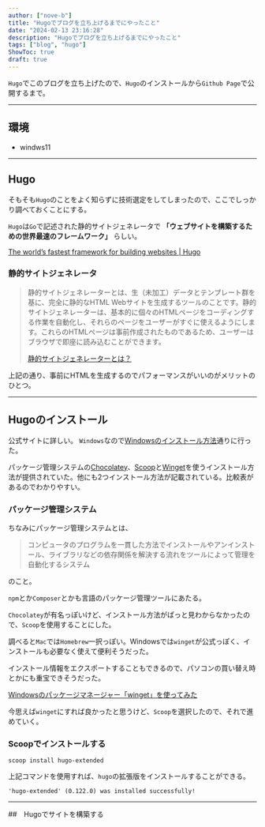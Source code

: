 ```yaml
---
author: ["nove-b"]
title: "Hugoでブログを立ち上げるまでにやったこと"
date: "2024-02-13 23:16:28"
description: "Hugoでブログを立ち上げるまでにやったこと"
tags: ["blog", "hugo"]
ShowToc: true
draft: true
---
```


`Hugo`でこのブログを立ち上げたので、`Hugo`のインストールから`Github Page`で公開するまで。

---

## 環境
- windws11
---



## Hugo

そもそも`Hugo`のことをよく知らずに技術選定をしてしまったので、ここでしっかり調べておくことにする。

`Hugo`は`Go`で記述された静的サイトジェネレータで **「ウェブサイトを構築するための世界最速のフレームワーク」** らしい。

[The world’s fastest framework for building websites | Hugo](https://gohugo.io/)

### 静的サイトジェネレータ

> 静的サイトジェネレーターとは、生（未加工）データとテンプレート群を基に、完全に静的なHTML Webサイトを生成するツールのことです。静的サイトジェネレーターは、基本的に個々のHTMLページをコーディングする作業を自動化し、それらのページをユーザーがすぐに使えるようにします。これらのHTMLページは事前作成されたものであるため、ユーザーはブラウザで即座に読み込むことができます。
>
> [静的サイトジェネレーターとは？](https://www.cloudflare.com/ja-jp/learning/performance/static-site-generator/)

上記の通り、事前にHTMLを生成するのでパフォーマンスがいいのがメリットのひとつ。

---

## Hugoのインストール

公式サイトに詳しい。
`Windows`なので[Windowsのインストール方法](https://gohugo.io/installation/windows/)通りに行った。

パッケージ管理システムの[Chocolatey](https://chocolatey.org/)、[Scoop](https://scoop.sh/)と[Winget](https://learn.microsoft.com/en-us/windows/package-manager/)を使うインストール方法が提供されていた。他にも2つインストール方法が記載されている。比較表があるのでわかりやすい。

### パッケージ管理システム

ちなみにパッケージ管理システムとは、

> コンピュータのプログラムを一貫した方法でインストールやアンインストール、ライブラリなどの依存関係を解決する流れをツールによって管理を自動化するシステム

のこと。

`npm`とか`Composer`とかも言語のパッケージ管理ツールにあたる。


`Chocolatey`が有名っぽいけど、インストール方法がぱっと見わからなかったので、`Scoop`を使用することにした。

調べると`Mac`では`Homebrew`一択っぽい。Windowsでは`winget`が公式っぽく、インストールも必要なく使えて便利そうだった。

インストール情報をエクスポートすることもできるので、パソコンの買い替え時とかにも重宝できそうだった。

[Windowsのパッケージマネージャー「winget」を使ってみた](https://dev.classmethod.jp/articles/use_windows_package_manager_winget/)

今思えば`winget`にすれば良かったと思うけど、`Scoop`を選択したので、それで進めていく。

### Scoopでインストールする

```
scoop install hugo-extended
```

上記コマンドを使用すれば、`hugo`の拡張版をインストールすることができる。

```
'hugo-extended' (0.122.0) was installed successfully!
```
---

##　Hugoでサイトを構築する
